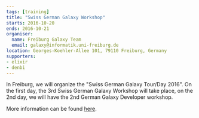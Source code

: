 ```yaml
---
tags: [training]
title: "Swiss German Galaxy Workshop"
starts: 2016-10-20
ends: 2016-10-21
organiser:
  name: Freiburg Galaxy Team
  email: galaxy@informatik.uni-freiburg.de
location: Georges-Koehler-Allee 101, 79110 Freiburg, Germany
supporters:
- elixir
- denbi
---
```


In Freiburg, we will organize the "Swiss German Galaxy Tour/Day 2016". On the first day, the 3rd Swiss German Galaxy Workshop will take place, on the 2nd day, we will have the 2nd German Galaxy Developer workshop.

More information can be found [here](https://galaxyproject.org/events/sg2016/).

